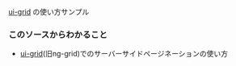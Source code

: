 [ui-grid](http://ui-grid.info/) の使い方サンプル

### このソースからわかること

- [ui-grid](http://ui-grid.info/)(旧ng-grid)でのサーバーサイドページネーションの使い方
